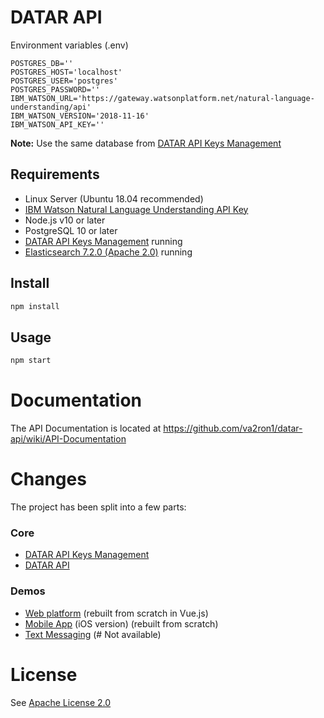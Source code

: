 # DATAR API
Environment variables (.env)

    POSTGRES_DB=''
    POSTGRES_HOST='localhost'
    POSTGRES_USER='postgres'
    POSTGRES_PASSWORD=''
    IBM_WATSON_URL='https://gateway.watsonplatform.net/natural-language-understanding/api'
    IBM_WATSON_VERSION='2018-11-16'
    IBM_WATSON_API_KEY=''
**Note:** Use the same database from [DATAR API Keys Management](https://github.com/va2ron1/datar-management)
## Requirements

- Linux Server (Ubuntu 18.04 recommended)
- [IBM Watson Natural Language Understanding API Key](https://www.ibm.com/watson/services/natural-language-understanding/)
- Node.js v10 or later
- PostgreSQL 10 or later
- [DATAR API Keys Management](https://github.com/va2ron1/datar-management) running
- [Elasticsearch 7.2.0 (Apache 2.0)](https://www.elastic.co/guide/en/elasticsearch/reference/7.2/deb.html) running
## Install

```bash
npm install
```

## Usage

```bash
npm start
```
# Documentation 
The API Documentation is located at 
https://github.com/va2ron1/datar-api/wiki/API-Documentation

# Changes
The project has been split into a few parts:
### Core

- [DATAR API Keys Management](https://github.com/va2ron1/datar-management)
- [DATAR API](https://github.com/va2ron1/datar-api)
### Demos
- [Web platform](https://github.com/va2ron1/datar-web-demo) (rebuilt from scratch in Vue.js)
- [Mobile App](https://github.com/va2ron1/datar-ios-demo) (iOS version) (rebuilt from scratch)
- [Text Messaging](https://github.com/va2ron1/datar-sms-demo) (# Not available)
# License
See [Apache License 2.0](https://github.com/va2ron1/datar-node-api/blob/master/LICENSE)
